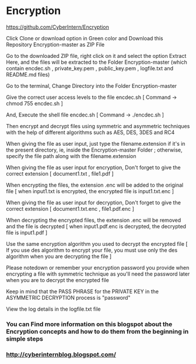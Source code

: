 # Encryption

https://github.com/CyberIntern/Encryption

Click Clone or download option in Green color and Download this Repository Encryption-master as ZIP File

Go to the downloaded ZIP file, right click on it and select the option Extract Here, and the files will be extracted to the Folder Encryption-master (which contain encdec.sh , private_key.pem , public_key.pem , logfile.txt and README.md files)

Go to the terminal, Change Directory into the Folder Encryption-master

Give the correct user access levels to the file encdec.sh [ Command -> chmod 755 encdec.sh ]

And, Execute the shell file encdec.sh [ Command -> ./encdec.sh ]

Then encrypt and decrypt files using symmetric and asymmetric techniques with the help of different algorithms such as AES, DES, 3DES and RC4

When giving the file as user input, just type the filename.extension if it's in the present directory, ie, inside the Encryption-master Folder ; otherwise, specify the file path along with the filename.extension

When giving the file as user input for encryption, Don't forget to give the correct extension [ document1.txt , file1.pdf ]

When encrypting the files, the extension .enc will be added to the original file 
[ when input1.txt is encrypted, the encrypted file is input1.txt.enc ]

When giving the file as user input for decryption, Don't forget to give the correct extension [ document1.txt.enc , file1.pdf.enc ]

When decrypting the encrypted files, the extension .enc will be removed and the file is decrypted
[ when input1.pdf.enc is decrypted, the decrypted file is input1.pdf ]

Use the same encryption algorithm you used to decrypt the encrypted file [ If you use des algorithm to encrypt your file, you must use only the des algorithm when you are decrypting the file ]

Please notedown or remember your encryption password you provide when encrypting a file with symmetric technique as you'll need the password later when you are to decrypt the encrypted file

Keep in mind that the PASS PHRASE for the PRIVATE KEY in the ASYMMETRIC DECRYPTION process is "password"

View the log details in the logfile.txt file


### You can Find more information on this blogspot about the Encryption concepts and how to do them from the beginning in simple steps
### http://cyberinternblog.blogspot.com/
